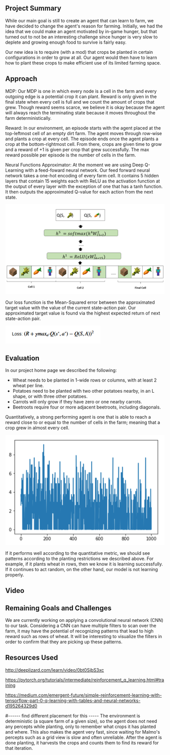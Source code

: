 ## Project Summary

While our main goal is still to create an agent that can learn to farm, we have decided to change the agent's reason for farming. Initially, we had the idea that we could make an agent motivated by in-game hunger, but that turned out to not be an interesting challenge since hunger is very slow to deplete and growing enough food to survive is fairly easy.

Our new idea is to require (with a mod) that crops be planted in certain configurations in order to grow at all. Our agent would then have to learn how to plant these crops to make efficient use of its limited farming space.

## Approach
MDP:
Our MDP is one in which every node is a cell in the farm and every outgoing edge is a potential crop it can plant. 
Reward is only given in the final state when every cell is full and we count the amount of crops that grew. 
Though reward seems scarce, we believe it is okay because the agent will always reach the terminating state because it moves throughout the farm deterministically.

Reward:
In our environment, an episode starts with the agent placed at the top-leftmost cell of an empty dirt farm. 
The agent moves through row-wise and plants a crop at every cell. 
The episode ends once the agent plants a crop at the bottom-rightmost cell.
From there, crops are given time to grow and a reward of +1 is given per crop that grew successfully. 
The max reward possible per episode is the number of cells in the farm. 

Neural Functions Approximator:
At the moment we are using Deep Q-Learning with a feed-foward neural network.
Our feed forward neural network takes a one-hot encoding of every farm cell. 
It contains 5 hidden layers that contain 15 weights each with ReLU as the activation function at the output of every layer with the exception of one that has a tanh function. 
It then outputs the approximated Q-value for each action from the next state. 

![alt text](https://raw.githubusercontent.com/Farbod909/cs175-dont-starve/master/Feed_Forward_Graphic.png)

Our loss function is the Mean-Squared error between the approximated target value with the value of the current state-action pair.
Our approximated target value is found via the highest expected return of next state-action pair.


![alt text](https://github.com/Farbod909/cs175-dont-starve/blob/master/loss_ftn.PNG)

## Evaluation
In our project home page we described the following: 

  - Wheat needs to be planted in 1-wide rows or columns, with at least 2 wheat per line.
  - Potatoes need to be planted with two other potatoes nearby, in an L shape, or with three other potatoes.
  - Carrots will only grow if they have zero or one nearby carrots.
  - Beetroots require four or more adjacent beetroots, including diagonals.

Quantitatively, a strong performing agent is one that is able to reach a reward close to or equal to the number of cells in the farm; meaning that a crop grew in almost every cell.


![alt text](https://github.com/Farbod909/cs175-dont-starve/blob/master/Reward_per_episode.png)

If it performs well according to the quantitative metric, we should see patterns according to the planting restrictions we described above.
For example, if it plants wheat in rows, then we know it is learning successfully. 
If it continues to act random, on the other hand, our model is not learning properly.



## Video

## Remaining Goals and Challenges
We are currently working on applying a convolutional neural network (CNN) to our task.
Considering a CNN can have multiple filters to scan over the farm, it may have the potential of recognizing patterns that lead to high reward such as rows of wheat.
It will be interesting to visualize the filters in order to confirm that they are picking up these patterns.




## Resources Used
http://deeplizard.com/learn/video/0bt0SjbS3xc

https://pytorch.org/tutorials/intermediate/reinforcement_q_learning.html#training

https://medium.com/emergent-future/simple-reinforcement-learning-with-tensorflow-part-0-q-learning-with-tables-and-neural-networks-d195264329d0



#------ find different placement for this -----
The environment is deterministic (a square farm of a given size), so the agent does not need any percepts while planting, only to remember what crops it has planted and where. This also makes the agent very fast, since waiting for Malmo's percepts such as a grid view is slow and often unreliable. After the agent is done planting, it harvests the crops and counts them to find its reward for that iteration.

